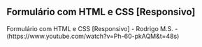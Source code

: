 ## Formulário com HTML e CSS [Responsivo]

<p>Formulário com HTML e CSS [Responsivo] - Rodrigo M.S. - (https://www.youtube.com/watch?v=Ph-60-pkAQM&t=48s)</p>

<img src=""></img>